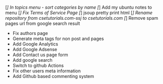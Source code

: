 [*] In topics menu - sort categories by name
[*] Add my ubuntu notes to menu
[*] Fix Terms of Service Page
[*] jsoup pretty print html
[*] Rename repository from csetutorials.com-ssj to csetutorials.com
[*] Remove spam pages url from google search result
* Fix authors page
* Generate meta tags for non post and pages
* Add Google Analytics
* Add Google Adsense
* Add Contact us page form
* Add google search
* Switch to github Actions
* Fix other users meta information
* Add Github based commenting system
